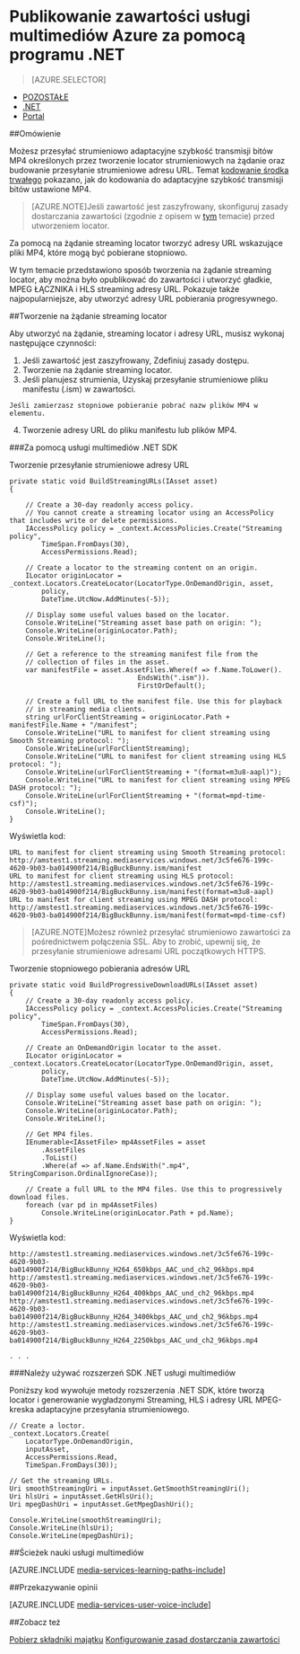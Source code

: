 <properties 
    pageTitle="Publikowanie zawartości usługi multimediów Azure za pomocą programu .NET" 
    description="Dowiedz się, jak utworzyć locator, używaną do utworzenia przesyłanie strumieniowe adresu URL. Przykłady kodu są zapisane w C# i używanie SDK usługi multimediów dla środowiska .NET." 
    authors="juliako" 
    manager="erikre" 
    editor="" 
    services="media-services" 
    documentationCenter=""/>

<tags 
    ms.service="media-services" 
    ms.workload="media" 
    ms.tgt_pltfrm="na" 
    ms.devlang="na" 
    ms.topic="article" 
    ms.date="08/30/2016"
    ms.author="juliako"/>


# <a name="publish-azure-media-services-content-using-net"></a>Publikowanie zawartości usługi multimediów Azure za pomocą programu .NET
 
> [AZURE.SELECTOR]
- [POZOSTAŁE](media-services-rest-deliver-streaming-content.md)
- [.NET](media-services-deliver-streaming-content.md)
- [Portal](media-services-portal-publish.md)

##<a name="overview"></a>Omówienie

Możesz przesyłać strumieniowo adaptacyjne szybkość transmisji bitów MP4 określonych przez tworzenie locator strumieniowych na żądanie oraz budowanie przesyłanie strumieniowe adresu URL. Temat [kodowanie środka trwałego](media-services-encode-asset.md) pokazano, jak do kodowania do adaptacyjne szybkość transmisji bitów ustawione MP4. 

>[AZURE.NOTE]Jeśli zawartość jest zaszyfrowany, skonfiguruj zasady dostarczania zawartości (zgodnie z opisem w [tym](media-services-dotnet-configure-asset-delivery-policy.md) temacie) przed utworzeniem locator. 

Za pomocą na żądanie streaming locator tworzyć adresy URL wskazujące pliki MP4, które mogą być pobierane stopniowo.  

W tym temacie przedstawiono sposób tworzenia na żądanie streaming locator, aby można było opublikować do zawartości i utworzyć gładkie, MPEG ŁĄCZNIKA i HLS streaming adresy URL. Pokazuje także najpopularniejsze, aby utworzyć adresy URL pobierania progresywnego. 
     
##<a name="create-an-ondemand-streaming-locator"></a>Tworzenie na żądanie streaming locator

Aby utworzyć na żądanie, streaming locator i adresy URL, musisz wykonaj następujące czynności:

   1. Jeśli zawartość jest zaszyfrowany, Zdefiniuj zasady dostępu.
   2. Tworzenie na żądanie streaming locator.
   3. Jeśli planujesz strumienia, Uzyskaj przesyłanie strumieniowe pliku manifestu (.ism) w zawartości. 
        
    Jeśli zamierzasz stopniowe pobieranie pobrać nazw plików MP4 w elementu.  
   4. Tworzenie adresy URL do pliku manifestu lub plików MP4. 
   

###<a name="use-media-services-net-sdk"></a>Za pomocą usługi multimediów .NET SDK 

Tworzenie przesyłanie strumieniowe adresy URL 

    private static void BuildStreamingURLs(IAsset asset)
    {
    
        // Create a 30-day readonly access policy. 
        // You cannot create a streaming locator using an AccessPolicy that includes write or delete permissions.
        IAccessPolicy policy = _context.AccessPolicies.Create("Streaming policy",
            TimeSpan.FromDays(30),
            AccessPermissions.Read);
    
        // Create a locator to the streaming content on an origin. 
        ILocator originLocator = _context.Locators.CreateLocator(LocatorType.OnDemandOrigin, asset,
            policy,
            DateTime.UtcNow.AddMinutes(-5));
    
        // Display some useful values based on the locator.
        Console.WriteLine("Streaming asset base path on origin: ");
        Console.WriteLine(originLocator.Path);
        Console.WriteLine();
    
        // Get a reference to the streaming manifest file from the  
        // collection of files in the asset. 
        var manifestFile = asset.AssetFiles.Where(f => f.Name.ToLower().
                                    EndsWith(".ism")).
                                    FirstOrDefault();
        
        // Create a full URL to the manifest file. Use this for playback
        // in streaming media clients. 
        string urlForClientStreaming = originLocator.Path + manifestFile.Name + "/manifest";
        Console.WriteLine("URL to manifest for client streaming using Smooth Streaming protocol: ");
        Console.WriteLine(urlForClientStreaming);
        Console.WriteLine("URL to manifest for client streaming using HLS protocol: ");
        Console.WriteLine(urlForClientStreaming + "(format=m3u8-aapl)");
        Console.WriteLine("URL to manifest for client streaming using MPEG DASH protocol: ");
        Console.WriteLine(urlForClientStreaming + "(format=mpd-time-csf)"); 
        Console.WriteLine();
    }

Wyświetla kod:
    
    URL to manifest for client streaming using Smooth Streaming protocol:
    http://amstest1.streaming.mediaservices.windows.net/3c5fe676-199c-4620-9b03-ba014900f214/BigBuckBunny.ism/manifest
    URL to manifest for client streaming using HLS protocol:
    http://amstest1.streaming.mediaservices.windows.net/3c5fe676-199c-4620-9b03-ba014900f214/BigBuckBunny.ism/manifest(format=m3u8-aapl)
    URL to manifest for client streaming using MPEG DASH protocol:
    http://amstest1.streaming.mediaservices.windows.net/3c5fe676-199c-4620-9b03-ba014900f214/BigBuckBunny.ism/manifest(format=mpd-time-csf)
    

>[AZURE.NOTE]Możesz również przesyłać strumieniowo zawartości za pośrednictwem połączenia SSL. Aby to zrobić, upewnij się, że przesyłanie strumieniowe adresami URL początkowych HTTPS. 

Tworzenie stopniowego pobierania adresów URL 

    private static void BuildProgressiveDownloadURLs(IAsset asset)
    {
        // Create a 30-day readonly access policy. 
        IAccessPolicy policy = _context.AccessPolicies.Create("Streaming policy",
            TimeSpan.FromDays(30),
            AccessPermissions.Read);
    
        // Create an OnDemandOrigin locator to the asset. 
        ILocator originLocator = _context.Locators.CreateLocator(LocatorType.OnDemandOrigin, asset,
            policy,
            DateTime.UtcNow.AddMinutes(-5));
    
        // Display some useful values based on the locator.
        Console.WriteLine("Streaming asset base path on origin: ");
        Console.WriteLine(originLocator.Path);
        Console.WriteLine();
    
        // Get MP4 files.
        IEnumerable<IAssetFile> mp4AssetFiles = asset
            .AssetFiles
            .ToList()
            .Where(af => af.Name.EndsWith(".mp4", StringComparison.OrdinalIgnoreCase));
                
        // Create a full URL to the MP4 files. Use this to progressively download files.
        foreach (var pd in mp4AssetFiles)
            Console.WriteLine(originLocator.Path + pd.Name);
    }

Wyświetla kod:
    
    http://amstest1.streaming.mediaservices.windows.net/3c5fe676-199c-4620-9b03-ba014900f214/BigBuckBunny_H264_650kbps_AAC_und_ch2_96kbps.mp4
    http://amstest1.streaming.mediaservices.windows.net/3c5fe676-199c-4620-9b03-ba014900f214/BigBuckBunny_H264_400kbps_AAC_und_ch2_96kbps.mp4
    http://amstest1.streaming.mediaservices.windows.net/3c5fe676-199c-4620-9b03-ba014900f214/BigBuckBunny_H264_3400kbps_AAC_und_ch2_96kbps.mp4
    http://amstest1.streaming.mediaservices.windows.net/3c5fe676-199c-4620-9b03-ba014900f214/BigBuckBunny_H264_2250kbps_AAC_und_ch2_96kbps.mp4
    
    . . . 

###<a name="use-media-services-net-sdk-extensions"></a>Należy używać rozszerzeń SDK .NET usługi multimediów

Poniższy kod wywołuje metody rozszerzenia .NET SDK, które tworzą locator i generowanie wygładzonymi Streaming, HLS i adresy URL MPEG-kreska adaptacyjne przesyłania strumieniowego.

    // Create a loctor.
    _context.Locators.Create(
        LocatorType.OnDemandOrigin,
        inputAsset,
        AccessPermissions.Read,
        TimeSpan.FromDays(30));
    
    // Get the streaming URLs.
    Uri smoothStreamingUri = inputAsset.GetSmoothStreamingUri();
    Uri hlsUri = inputAsset.GetHlsUri();
    Uri mpegDashUri = inputAsset.GetMpegDashUri();
    
    Console.WriteLine(smoothStreamingUri);
    Console.WriteLine(hlsUri);
    Console.WriteLine(mpegDashUri);


##<a name="media-services-learning-paths"></a>Ścieżek nauki usługi multimediów

[AZURE.INCLUDE [media-services-learning-paths-include](../../includes/media-services-learning-paths-include.md)]

##<a name="provide-feedback"></a>Przekazywanie opinii

[AZURE.INCLUDE [media-services-user-voice-include](../../includes/media-services-user-voice-include.md)]

##<a name="see-also"></a>Zobacz też

[Pobierz składniki majątku](media-services-deliver-asset-download.md)
[Konfigurowanie zasad dostarczania zawartości](media-services-dotnet-configure-asset-delivery-policy.md)
